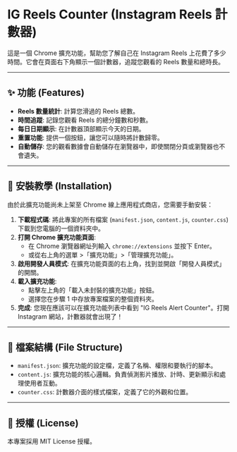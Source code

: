 # IG Reels Counter (Instagram Reels 計數器)

這是一個 Chrome 擴充功能，幫助您了解自己在 Instagram Reels 上花費了多少時間。它會在頁面右下角顯示一個計數器，追蹤您觀看的 Reels 數量和總時長。

---

## ✨ 功能 (Features)

- **Reels 數量統計**: 計算您滑過的 Reels 總數。
- **時間追蹤**: 記錄您觀看 Reels 的總分鐘數和秒數。
- **每日日期顯示**: 在計數器頂部顯示今天的日期。
- **重置功能**: 提供一個按鈕，讓您可以隨時將計數歸零。
- **自動儲存**: 您的觀看數據會自動儲存在瀏覽器中，即使關閉分頁或瀏覽器也不會遺失。

---

## 🚀 安裝教學 (Installation)

由於此擴充功能尚未上架至 Chrome 線上應用程式商店，您需要手動安裝：

1.  **下載程式碼**: 將此專案的所有檔案 (`manifest.json`, `content.js`, `counter.css`) 下載到您電腦的一個資料夾中。
2.  **打開 Chrome 擴充功能頁面**:
    - 在 Chrome 瀏覽器網址列輸入 `chrome://extensions` 並按下 Enter。
    - 或從右上角的選單 >「擴充功能」>「管理擴充功能」。
3.  **啟用開發人員模式**: 在擴充功能頁面的右上角，找到並開啟「開發人員模式」的開關。
4.  **載入擴充功能**:
    - 點擊左上角的「載入未封裝的擴充功能」按鈕。
    - 選擇您在步驟 1 中存放專案檔案的整個資料夾。
5.  **完成**: 您現在應該可以在擴充功能列表中看到 "IG Reels Alert Counter"。打開 Instagram 網站，計數器就會出現了！

---

## 📂 檔案結構 (File Structure)

- `manifest.json`: 擴充功能的設定檔，定義了名稱、權限和要執行的腳本。
- `content.js`: 擴充功能的核心邏輯。負責偵測影片播放、計時、更新顯示和處理使用者互動。
- `counter.css`: 計數器介面的樣式檔案，定義了它的外觀和位置。

---

## 📄 授權 (License)

本專案採用 MIT License 授權。
